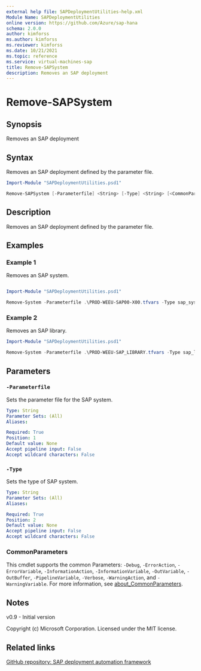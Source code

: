 ```yaml
---
external help file: SAPDeploymentUtilities-help.xml
Module Name: SAPDeploymentUtilities
online version: https://github.com/Azure/sap-hana
schema: 2.0.0
author: kimforss
ms.author: kimforss
ms.reviewer: kimforss
ms.date: 10/21/2021
ms.topic: reference
ms.service: virtual-machines-sap
title: Remove-SAPSystem
description: Removes an SAP deployment
---
```


# Remove-SAPSystem

## Synopsis
Removes an SAP deployment

## Syntax

Removes an SAP deployment defined by the parameter file.

```powershell
Import-Module "SAPDeploymentUtilities.psd1"

Remove-SAPSystem [-Parameterfile] <String> [-Type] <String> [<CommonParameters>]
```

## Description
Removes an SAP deployment defined by the parameter file.

## Examples

### Example 1

Removes an SAP system.

```powershell

Import-Module "SAPDeploymentUtilities.psd1"

Remove-System -Parameterfile .\PROD-WEEU-SAP00-X00.tfvars -Type sap_system
```

### Example 2

Removes an SAP library.

```powershell
Import-Module "SAPDeploymentUtilities.psd1"

Remove-System -Parameterfile .\PROD-WEEU-SAP_LIBRARY.tfvars -Type sap_library
```

## Parameters

### `-Parameterfile`
Sets the parameter file for the SAP system.

```yaml
Type: String
Parameter Sets: (All)
Aliases:

Required: True
Position: 1
Default value: None
Accept pipeline input: False
Accept wildcard characters: False
```

### `-Type`
Sets the type of SAP system.

```yaml
Type: String
Parameter Sets: (All)
Aliases:

Required: True
Position: 2
Default value: None
Accept pipeline input: False
Accept wildcard characters: False
```

### CommonParameters
This cmdlet supports the common Parameters: `-Debug`, `-ErrorAction`, `-ErrorVariable`, `-InformationAction`, `-InformationVariable`, `-OutVariable`, `-OutBuffer`, `-PipelineVariable`, `-Verbose`, `-WarningAction`, and `-WarningVariable`. For more information, see [about_CommonParameters](/powershell/module/microsoft.powershell.core/about/about_commonparameters).

## Notes
v0.9 - Initial version


Copyright (c) Microsoft Corporation.
Licensed under the MIT license.

## Related links

[GitHub repository: SAP deployment automation framework](https://github.com/Azure/sap-hana)